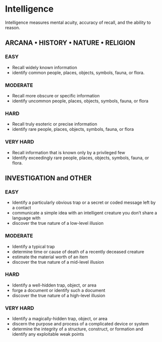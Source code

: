 # Intelligence

Intelligence measures mental acuity, accuracy of recall, and the ability to reason.

## ARCANA • HISTORY • NATURE • RELIGION

### **EASY**
  - Recall widely known information
  - identify common people, places, objects, symbols, fauna, or flora.

### **MODERATE**
  - Recall more obscure or specific information
  - identify uncommon people, places, objects, symbols, fauna, or flora

### **HARD**
  - Recall truly esoteric or precise information
  - identify rare people, places, objects, symbols, fauna, or flora

### **VERY HARD**
  - Recall information that is known only by a privileged few
  - Identify exceedingly rare people, places, objects, symbols, fauna, or flora.

## INVESTIGATION and OTHER

### **EASY**
  - Identify a particularly obvious trap or a secret or coded message left by a contact
  - communicate a simple idea with an intelligent creature you don’t share a language with
  - discover the true nature of a low-level illusion
### **MODERATE**
  - Identify a typical trap
  - determine time or cause of death of a recently deceased creature
  - estimate the material worth of an item
  - discover the true nature of a mid-level illusion
### **HARD**
  - Identify a well-hidden trap, object, or area
  - forge a document or identify such a document
  - discover the true nature of a high-level illusion
### **VERY HARD**
  - Identify a magically-hidden trap, object, or area
  - discern the purpose and process of a complicated device or system
  - determine the integrity of a structure, construct, or formation and identify any exploitable weak points
